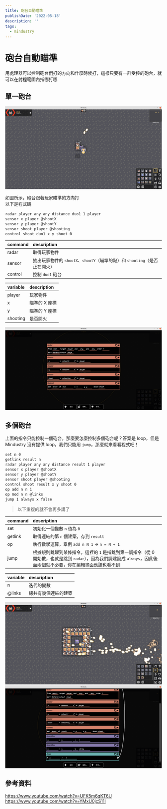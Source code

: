 ```yaml
---
title: 砲台自動瞄準
publishDate: '2022-05-18'
description: ''
tags:
  - mindustry
---
```


# 砲台自動瞄準

用處理器可以控制砲台們打的方向和什麼時候打，這樣只要有一群受控的砲台，就可以在射程範圍內指哪打哪

## 單一砲台

![one turret screenshot](./oneTurretScreeshot.png)

如圖所示，砲台跟著玩家瞄準的方向打  
以下是程式碼

```
radar player any any distance duo1 1 player
sensor x player @shootX
sensor y player @shootY
sensor shoot player @shooting
control shoot duo1 x y shoot 0
```

| command | description                                                                |
| :------ | :------------------------------------------------------------------------- |
| radar   | 取得玩家物件                                                               |
| sensor  | 抽出玩家物件的 `shootX`、`shootY`（瞄準的點）和 `shooting`（是否正在開火） |
| control | 控制 `duo1` 砲台                                                           |

| variable | description   |
| :------- | :------------ |
| player   | 玩家物件      |
| x        | 瞄準的 X 座標 |
| y        | 瞄準的 Y 座標 |
| shooting | 是否開火      |

![one turret code](./oneTurretCode.png)

## 多個砲台

上面的指令只能控制一個砲台，那麼要怎麼控制多個砲台呢？答案是 loop，但是 Mindustry 沒有提供 loop，我們只能用 `jump`，那麼就來看看程式吧！

```
set n 0
getlink result n
radar player any any distance result 1 player
sensor x player @shootX
sensor y player @shootY
sensor shoot player @shooting
control shoot result x y shoot 0
op add n n 1
op mod n n @links
jump 1 always x false
```

> 以下重複的就不會再多講了

| command | description                                                                                                                                                         |
| :------ | :------------------------------------------------------------------------------------------------------------------------------------------------------------------ |
| set     | 初始化一個變數 `n` 值為 `0`                                                                                                                                         |
| getlink | 取得連結的第 `n` 個建築，存到 `result`                                                                                                                              |
| op      | 執行數學運算，舉例 `add n N 1` => `n = N + 1`                                                                                                                       |
| jump    | 根據規則跳躍到某條指令，這裡的 `1` 是指跳到第一調指令（從 0 開始數，也就是跳到 `radar`），因為我們調建設成 `always`，因此後面兩個就不必要，你在編輯畫面應該也看不到 |

| variable | description          |
| :------- | :------------------- |
| n        | 迭代的變數           |
| @links   | 總共有幾個連結的建築 |

![multiple turrets screenshot](./multipleTurretsScreenshot.png)  
![multipleTurretsCode](./multipleTurretCode.png)

## 參考資料

https://www.youtube.com/watch?v=UFK5m6qKT6U  
https://www.youtube.com/watch?v=YMxU0jcS11I
